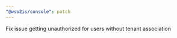 ```yaml
---
"@wso2is/console": patch
---
```


Fix issue getting unauthorized for users without tenant association
